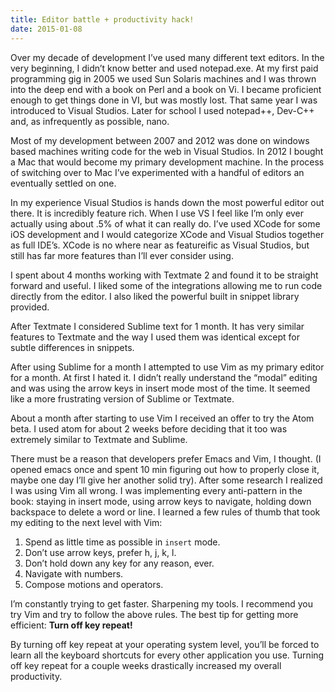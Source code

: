 ```yaml
---
title: Editor battle + productivity hack!
date: 2015-01-08
---
```


Over my decade of development I’ve used many different text editors. In the very beginning, I didn’t know better and used notepad.exe. At my first paid programming gig in 2005 we used Sun Solaris machines and I was thrown into the deep end with a book on Perl and a book on Vi. I became proficient enough to get things done in VI, but was mostly lost. That same year I was introduced to Visual Studios. Later for school I used notepad++, Dev-C++ and, as infrequently as possible, nano.

Most of my development between 2007 and 2012 was done on windows based machines writing code for the web in Visual Studios. In 2012 I bought a Mac that would become my primary development machine. In the process of switching over to Mac I’ve experimented with a handful of editors an eventually settled on one.

In my experience Visual Studios is hands down the most powerful editor out there. It is incredibly feature rich. When I use VS I feel like I’m only ever actually using about .5% of what it can really do. I’ve used XCode for some iOS development and I would categorize XCode and Visual Studios together as full IDE’s. XCode is no where near as featureific as Visual Studios, but still has far more features than I’ll ever consider using.

I spent about 4 months working with Textmate 2 and found it to be straight forward and useful. I liked some of the integrations allowing me to run code directly from the editor. I also liked the powerful built in snippet library provided.

After Textmate I considered Sublime text for 1 month. It has very similar features to Textmate and the way I used them was identical except for subtle differences in snippets.

After using Sublime for a month I attempted to use Vim as my primary editor for a month. At first I hated it. I didn’t really understand the “modal” editing and was using the arrow keys in insert mode most of the time. It seemed like a more frustrating version of Sublime or Textmate.

About a month after starting to use Vim I received an offer to try the Atom beta. I used atom for about 2 weeks before deciding that it too was extremely similar to Textmate and Sublime.

There must be a reason that developers prefer Emacs and Vim, I thought. (I opened emacs once and spent 10 min figuring out how to properly close it, maybe one day I’ll give her another solid try). After some research I realized I was using Vim all wrong. I was implementing every anti-pattern in the book: staying in insert mode, using arrow keys to navigate, holding down backspace to delete a word or line. I learned a few rules of thumb that took my editing to the next level with Vim:

1. Spend as little time as possible in `insert` mode.
1. Don’t use arrow keys, prefer h, j, k, l.
1. Don’t hold down any key for any reason, ever.
1. Navigate with numbers.
1. Compose motions and operators.

I’m constantly trying to get faster. Sharpening my tools. I recommend you try Vim and try to follow the above rules. The best tip for getting more efficient: **Turn off key repeat!**

By turning off key repeat at your operating system level, you’ll be forced to learn all the keyboard shortcuts for every other application you use. Turning off key repeat for a couple weeks drastically increased my overall productivity.
